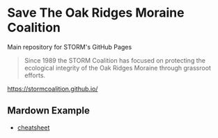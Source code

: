 # Save The Oak Ridges Moraine Coalition
Main repository for STORM's GitHub Pages

> Since 1989 the STORM Coalition has focused on protecting the ecological integrity of the Oak Ridges Moraine through grassroot efforts.

https://stormcoalition.github.io/



## Mardown Example

- [cheatsheet](/example.html)
